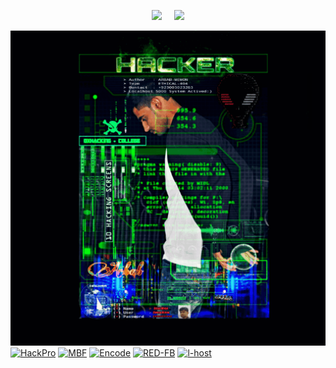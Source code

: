 <!-- Github README -->
<p align="center"><a href="https://github.com/Ethical-404">
<img height="165" src="https://github-readme-stats.vercel.app/api?username=Ethical-404&show_icons=true&include_all_commits=true&theme=react&cache_seconds=3200&hide_border=true" /></a>
&nbsp;&nbsp;&nbsp;
<a href="https://github.com/Ethical-404"><img src="https://github-readme-stats.vercel.app/api/top-langs/?username=Ethical-404&layout=compact&theme=react&hide_border=true" />
</a></p>




![](20210409_105127.gif)
<source src="/2021-10-24-add-video-to-github-README/VID-20210403-WA0050.mp4" type="video/mp4" />
<a href="https://github.com/Ethical-404/HackPro"><img title="HackPro" src="https://github-readme-stats.vercel.app/api/pin/?username=Ethical-404&repo=HackPro&theme=vision-friendly-dark"></a>
<a href="https://github.com/Ethical-404/MBF"><img title="MBF" src="https://github-readme-stats.vercel.app/api/pin/?username=Ethical-404&repo=MBF&theme=vision-friendly-dark"></a>
<a href="https://github.com/Ethical-404/Encode"><img title="Encode" src="https://github-readme-stats.vercel.app/api/pin/?username=Ethical-404&repo=Encode&theme=vision-friendly-dark"></a>
<a href="https://github.com/Ethical-404/RED-FB"><img title="RED-FB" src="https://github-readme-stats.vercel.app/api/pin/?username=Ethical-404&repo=RED-FB&theme=vision-friendly-dark"></a>
<a href="https://github.com/Ethical-404/l-host"><img title="l-host" src="https://github-readme-stats.vercel.app/api/pin/?username=Ethical-404&repo=l-host&theme=vision-friendly-dark"></a>

